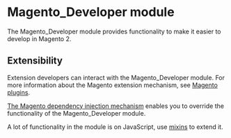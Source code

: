 # Magento_Developer module

The Magento_Developer module provides functionality to make it easier to develop in Magento 2.

## Extensibility

Extension developers can interact with the Magento_Developer module. For more information about the Magento extension mechanism, see [Magento plugins](https://developer.adobe.com/commerce/php/development/components/plugins/).

[The Magento dependency injection mechanism](https://developer.adobe.com/commerce/php/development/components/dependency-injection/) enables you to override the functionality of the Magento_Developer module.

A lot of functionality in the module is on JavaScript, use [mixins](https://developer.adobe.com/commerce/frontend-core/javascript/mixins/) to extend it.
